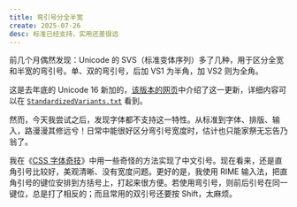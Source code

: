 ```yaml
---
title: 弯引号分全半宽
create: 2025-07-26
desc: 标准已经支持，实用还差很远
---
```


前几个月偶然发现：Unicode 的 SVS（标准变体序列）多了几种，用于区分全宽和半宽的弯引号。单、双的弯引号，后加 VS1 为半角，加 VS2 则为全角。

这是去年底的 Unicode 16 新加的，[该版本的网页](https://www.unicode.org/versions/Unicode16.0.0/#:~:text=Standardized%20Variation%20Sequences)中介绍了这一更新，详细内容可以在 [`StandardizedVariants.txt`](https://www.unicode.org/Public/16.0.0/ucd/StandardizedVariants.txt) 看到。

然而，今天我尝试之后，发现字体都不支持这一特性。从标准到字体、排版、输入，路漫漫其修远兮！日常中能很好区分弯引号宽度时，估计也只能家祭无忘告乃翁了。

我在《[CSS 字体奇技](./cssfont.md)》中用一些奇怪的方法实现了中文引号。现在看来，还是直角引号比较好，美观清晰、没有宽度问题。更好的是，我使用 RIME 输入法，把直角引号的键位安排到方括号上，打起来很方便。若使用弯引号，则前后引号在同一键位，总是打了相反的；而且常用的双引号还要按 Shift，太麻烦。